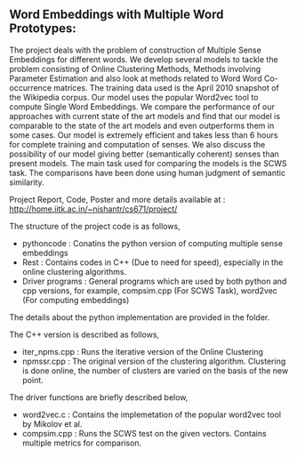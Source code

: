 Word Embeddings with Multiple Word Prototypes:
----------------------------------------------

The project deals with the problem of construction of Multiple Sense Embeddings for different words. We develop several models to tackle the problem consisting of Online Clustering Methods, Methods involving Parameter Estimation and also look at methods related to Word Word Co-occurrence matrices. The training data used is the April 2010 snapshot of the Wikipedia corpus. Our model uses the popular Word2vec tool to compute Single Word Embeddings. We compare the performance of our approaches with current state of the art models and find that our model is comparable to the state of the art models and even outperforms them in some cases. Our model is extremely efficient and takes less than 6 hours for complete training and computation of senses. We also discuss the possibility of our model giving better (semantically coherent) senses than present models. The main task used for comparing the models is the SCWS task. The comparisons have been done using human judgment of semantic similarity.

Project Report, Code, Poster and more details available at : http://home.iitk.ac.in/~nishantr/cs671/project/

The structure of the project code is as follows,
- pythoncode : Conatins the python version of computing multiple sense embeddings
- Rest : Contains codes in C++ (Due to need for speed), especially in the online clustering algorithms.
- Driver programs : General programs which are used by both python and cpp versions, for example, compsim.cpp (For SCWS Task), word2vec (For computing embeddings)

The details about the python implementation are provided in the folder. 

The C++ version is described as follows,
- iter_npms.cpp : Runs the iterative version of the Online Clustering
- npmssr.cpp : The original version of the clustering algorithm. Clustering is done online, the number of clusters are varied on the basis of the new point.

The driver functions are briefly described below,
- word2vec.c : Contains the implemetation of the popular word2vec tool by Mikolov et al.
- compsim.cpp : Runs the SCWS test on the given vectors. Contains multiple metrics for comparison.

